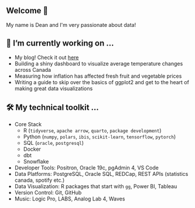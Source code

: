 <!--
**deanhansen/deanhansen** is a ✨ _special_ ✨ repository because its `README.md` (this file) appears on your GitHub profile.

Here are some ideas to get you started:

- 🔭 I’m currently working on ...
- 🌱 I’m currently learning ...
- 👯 I’m looking to collaborate on ...
- 🤔 I’m looking for help with ...
- 💬 Ask me about ...
- 📫 How to reach me: ...
- 😄 Pronouns: ...
- ⚡ Fun fact: ...

Begin content here...
-->

Welcome 👋
---
My name is Dean and I'm very passionate about data!



🔭 I’m currently working on ...
---
  - My blog! Check it out [here](https://deanhansen.blog/)
  - Building a shiny dashboard to visualize average temperature changes across Canada
  - Measuring how inflation has affected fresh fruit and vegetable prices
  - Writing a guide to skip over the basics of ggplot2 and get to the heart of making great data visualizations

🛠 My technical toolkit ...
---
  - Core Stack
    - R (`tidyverse`, `apache arrow`, `quarto`, `package development`)
    - Python (`numpy`, `polars`, `ibis`, `scikit-learn`, `tensorflow`, `pytorch`)
    - SQL (`oracle`, `postgresql`)
    - Docker
    - dbt
    - Snowflake
  - Developer Tools: Positron, Oracle 19c, pgAdmin 4, VS Code
  - Data Platforms: PostgreSQL, Oracle SQL, REDCap, REST APIs (statistics canada, spotify etc.)
  - Data Visualization: R packages that start with `gg`, Power BI, Tableau
  - Version Control: Git, GitHub
  - Music: Logic Pro, LABS, Analog Lab 4, Waves
